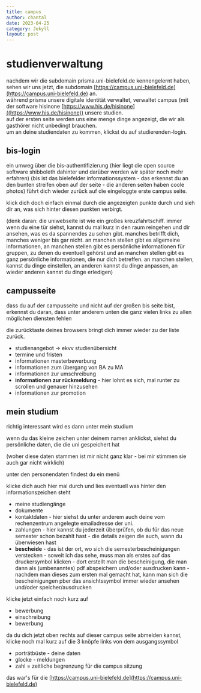 ```yaml
---
title: campus
author: chantal
date: 2023-04-25
category: Jekyll
layout: post
---
```


# studienverwaltung

nachdem wir die subdomain prisma.uni-bielefeld.de kennengelernt haben, sehen wir uns jetzt, die subdomain [https://campus.uni-bielefeld.de](https://campus.uni-bielefeld.de) an.   
während prisma unsere digitale identität verwaltet, verwaltet campus (mit der software hisinone [https://www.his.de/hisinone]((https://www.his.de/hisinone)) unsere studien.  
auf der ersten seite werden uns eine menge dinge angezeigt, die wir als gasthörer nicht unbedingt brauchen.  
um an deine studiendaten zu kommen, klickst du auf studierenden-login. 

## bis-login

ein umweg über die bis-authentifizierung (hier liegt die open source software shibboleth dahinter und darüber werden wir später noch mehr erfahren) (bis ist das bielefelder informationssystem - das erkennst du an den bunten streifen oben auf der seite - die anderen seiten haben coole photos) führt dich wieder zurück auf die eingeloggte erste campus seite.

klick dich doch einfach einmal durch die angezeigten punkte durch und sieh dir an, was sich hinter diesen punkten verbirgt.  

(denk daran: die uniwebseite ist wie ein großes kreuzfahrtschiff. immer wenn du eine tür siehst, kannst du mal kurz in den raum reingehen und dir ansehen, was es da spannendes zu sehen gibt. manches betrifft dich, manches weniger bis gar nicht. an manchen stellen gibt es allgemeine informationen, an manchen stellen gibt es persönliche informationen für gruppen, zu denen du eventuell gehörst und an manchen stellen gibt es ganz persönliche informationen, die nur dich betreffen. an manchen stellen, kannst du dinge einstellen, an anderen kannst du dinge anpassen, an wieder anderen kannst du dinge erledigen)

## campusseite

dass du auf der campusseite und nicht auf der großen bis seite bist, erkennst du daran, dass unter anderem unten die ganz vielen links zu allen möglichen diensten fehlen

die zurücktaste deines browsers bringt dich immer wieder zu der liste zurück.

- studienangebot -> ekvv studienübersicht
- termine und fristen
- informationen masterbewerbung
- informationen zum übergang von BA zu MA
- informationen zur umschreibung
- **informationen zur rückmeldung** - hier lohnt es sich, mal runter zu scrollen und genauer hinzusehen
- informationen zur promotion

## mein studium

richtig interessant wird es dann unter mein studium  

wenn du das kleine zeichen unter deinem namen anklickst, siehst du persönliche daten, die die uni gespeichert hat

(woher diese daten stammen ist mir nicht ganz klar - bei mir stimmen sie auch gar nicht wirklich)

unter den personendaten findest du ein menü

klicke dich auch hier mal durch und lies eventuell was hinter den informationszeichen steht

- meine studiengänge
- dokumente
- kontaktdaten - hier siehst du unter anderem auch deine vom rechenzentrum angelegte emailadresse der uni.
- zahlungen - hier kannst du jederzeit überprüfen, ob du für das neue semester schon bezahlt hast - die details zeigen die auch, wann du überwiesen hast
- **bescheide** - das ist der ort, wo sich die semesterbescheinigungen verstecken - soweit ich das sehe, muss man als erstes auf das druckersymbol klicken - dort erstellt man die bescheinigung, die man dann als (umbenanntes) pdf abspeichern und/oder ausdrucken kann - nachdem man dieses zum ersten mal gemacht hat, kann man sich die bescheinigungen pber das ansichtssymbol immer wieder ansehen und/oder speicher/ausdrucken

klicke jetzt einfach noch kurz auf
- bewerbung
- einschreibung
- bewerbung

da du dich jetzt oben rechts auf dieser campus seite abmelden kannst, klicke noch mal kurz auf die 3 knöpfe links von dem ausgangssymbol

- porträtbüste - deine daten
- glocke - meldungen
- zahl = zeitliche begrenzung für die campus sitzung


das war's für die [https://campus.uni-bielefeld.de](https://campus.uni-bielefeld.de)
